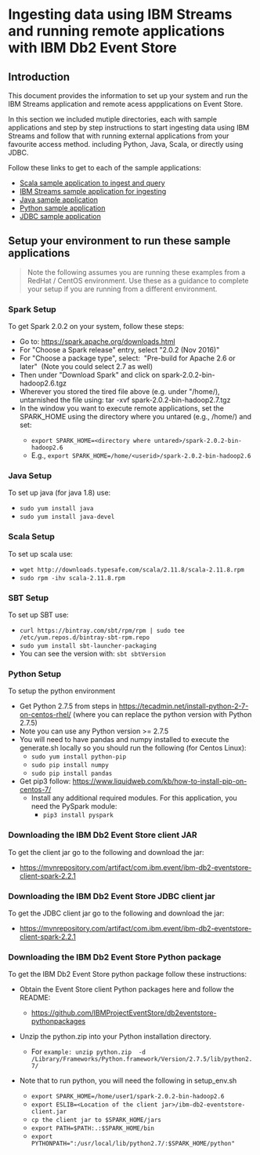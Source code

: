 # Ingesting data using IBM Streams and running remote applications with IBM Db2 Event Store

## Introduction 

This document provides the information to set up your system and run the IBM Streams application
and remote acess appplications on Event Store. 

In this section we included mutiple directories, each with sample applications and step by step instructions to start ingesting data using IBM Streams and follow that with running external applications from your favourite access method. including Python, Java, Scala, or directly using JDBC. 

Follow these links to get to each of the sample applications:

* [Scala sample application to ingest and query](ScalaApplication/README.md)
* [IBM Streams sample application for ingesting](IngestUsingIBMStreams/README.md)
* [Java sample application](JavaApplication/README.md)
* [Python sample application](PythonApplication/README.md)
* [JDBC sample application](JDBCApplication/README.md)

## Setup your environment to run these sample applications

> Note the following assumes you are running these examples from a RedHat / CentOS environment. Use these as a guidance to complete your setup if you are running from a different environment.

### Spark Setup

To get Spark 2.0.2 on your system, follow these steps:

* Go to: https://spark.apache.org/downloads.html
* For "Choose a Spark release" entry, select "2.0.2 (Nov 2016)"
* For "Choose a package type", select:  "Pre-build for Apache 2.6 or later"  (Note you could select 2.7 as well)
* Then under "Download Spark" and click on spark-2.0.2-bin-hadoop2.6.tgz
* Wherever you stored the tired file above (e.g. under "/home/<userid>), untarnished the file using: tar -xvf spark-2.0.2-bin-hadoop2.7.tgz
* In the window you want to execute remote applications, set the SPARK_HOME using the directory where you untared (e.g., /home/<userid>) and set:
   * `export SPARK_HOME=<directory where untared>/spark-2.0.2-bin-hadoop2.6`
   * E.g., `export SPARK_HOME=/home/<userid>/spark-2.0.2-bin-hadoop2.6`

### Java Setup

To set up java (for java 1.8) use: 

* `sudo yum install java`
* `sudo yum install java-devel`

### Scala Setup

To set up scala use:

* `wget http://downloads.typesafe.com/scala/2.11.8/scala-2.11.8.rpm`
* `sudo rpm -ihv scala-2.11.8.rpm`

### SBT Setup

To set up SBT use:

* `curl https://bintray.com/sbt/rpm/rpm | sudo tee /etc/yum.repos.d/bintray-sbt-rpm.repo`
* `sudo yum install sbt-launcher-packaging`
* You can see the version with: `sbt sbtVersion`

### Python Setup

To setup the python environment

* Get Python 2.7.5 from steps in https://tecadmin.net/install-python-2-7-on-centos-rhel/ (where you can replace the python version with Python 2.7.5)
* Note you can use any Python version >= 2.7.5
* You will need to have pandas and numpy installed to execute the generate.sh locally so you should run the following (for Centos Linux):
   * `sudo yum install python-pip`
   * `sudo pip install numpy`
   * `sudo pip install pandas`
* Get pip3 follow: https://www.liquidweb.com/kb/how-to-install-pip-on-centos-7/
   * Install any additional required modules. For this application, you need the PySpark module:
      * `pip3 install pyspark`

### Downloading the IBM Db2 Event Store client JAR

To get the client jar go to the following and download the jar:

* https://mvnrepository.com/artifact/com.ibm.event/ibm-db2-eventstore-client-spark-2.2.1

### Downloading the IBM Db2 Event Store JDBC client jar

To get the JDBC client jar go to the following and download the jar:
  
* https://mvnrepository.com/artifact/com.ibm.event/ibm-db2-eventstore-client-spark-2.2.1

### Downloading the IBM Db2 Event Store Python package

To get the IBM Db2 Event Store python package follow these instructions: 

* Obtain the Event Store client Python packages here and follow the README:
   * https://github.com/IBMProjectEventStore/db2eventstore-pythonpackages
* Unzip the python.zip into your Python installation directory.
   * For `example: unzip python.zip  -d /Library/Frameworks/Python.framework/Version/2.7.5/lib/python2.7/`

* Note that to run python, you will need the following in setup_env.sh
   * `export SPARK_HOME=/home/user1/spark-2.0.2-bin-hadoop2.6`
   * `export ESLIB=<Location of the client jar>/ibm-db2-eventstore-client.jar`
   * `cp the client jar to $SPARK_HOME/jars`
   * `export PATH=$PATH:.:$SPARK_HOME/bin`
   * `export PYTHONPATH=":/usr/local/lib/python2.7/:$SPARK_HOME/python"`

